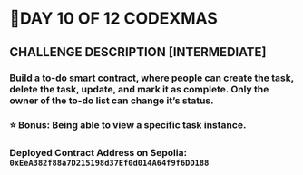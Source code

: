 # 🎄DAY 10 OF 12 CODEXMAS

## CHALLENGE DESCRIPTION [INTERMEDIATE]

### Build a to-do smart contract, where people can create the task, delete the task, update, and mark it as complete. Only the owner of the to-do list can change it’s status.

### ⭐ Bonus: Being able to view a specific task instance.

### Deployed Contract Address on Sepolia: `0xEeA382f88a7D215198d37Ef0d014A64f9f6DD188`
